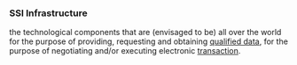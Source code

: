 ### SSI Infrastructure

the technological components that are (envisaged to be) all over the world for the purpose of providing, requesting and obtaining <a href="https://essif-lab.github.io/framework/docs/terms/qualified-data" hovertext="Qualified Data: data that comes with assurances, at least regarding its provenance and integrity (immutability), that make this data valid to be used for specific purposes of individual Parties.">qualified data</a>, for the purpose of negotiating and/or executing electronic <a href="https://essif-lab.github.io/framework/docs/terms/transaction" hovertext="Transaction: the exchange of goods, services, funds, or data between some Parties (called Participants of the Transaction).">transaction</a>.